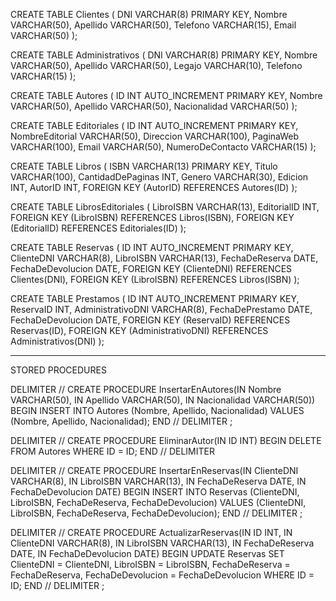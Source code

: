 CREATE TABLE Clientes (
    DNI VARCHAR(8) PRIMARY KEY,
    Nombre VARCHAR(50),
    Apellido VARCHAR(50),
    Telefono VARCHAR(15),
    Email VARCHAR(50)
);

CREATE TABLE Administrativos (
    DNI VARCHAR(8) PRIMARY KEY,
    Nombre VARCHAR(50),
    Apellido VARCHAR(50),
    Legajo VARCHAR(10),
    Telefono VARCHAR(15)
);

CREATE TABLE Autores (
    ID INT AUTO_INCREMENT PRIMARY KEY,
    Nombre VARCHAR(50),
    Apellido VARCHAR(50),
    Nacionalidad VARCHAR(50)
);

CREATE TABLE Editoriales (
    ID INT AUTO_INCREMENT PRIMARY KEY,
    NombreEditorial VARCHAR(50),
    Direccion VARCHAR(100),
    PaginaWeb VARCHAR(100),
    Email VARCHAR(50),
    NumeroDeContacto VARCHAR(15)
);

CREATE TABLE Libros (
    ISBN VARCHAR(13) PRIMARY KEY,
    Titulo VARCHAR(100),
    CantidadDePaginas INT,
    Genero VARCHAR(30),
    Edicion INT,
    AutorID INT,
    FOREIGN KEY (AutorID) REFERENCES Autores(ID)
);

CREATE TABLE LibrosEditoriales (
    LibroISBN VARCHAR(13),
    EditorialID INT,
    FOREIGN KEY (LibroISBN) REFERENCES Libros(ISBN),
    FOREIGN KEY (EditorialID) REFERENCES Editoriales(ID)
);

CREATE TABLE Reservas (
    ID INT AUTO_INCREMENT PRIMARY KEY,
    ClienteDNI VARCHAR(8),
    LibroISBN VARCHAR(13),
    FechaDeReserva DATE,
    FechaDeDevolucion DATE,
    FOREIGN KEY (ClienteDNI) REFERENCES Clientes(DNI),
    FOREIGN KEY (LibroISBN) REFERENCES Libros(ISBN)
);

CREATE TABLE Prestamos (
    ID INT AUTO_INCREMENT PRIMARY KEY,
    ReservaID INT,
    AdministrativoDNI VARCHAR(8),
    FechaDePrestamo DATE,
    FechaDeDevolucion DATE,
    FOREIGN KEY (ReservaID) REFERENCES Reservas(ID),
    FOREIGN KEY (AdministrativoDNI) REFERENCES Administrativos(DNI)
);

-----

STORED PROCEDURES

DELIMITER //
CREATE PROCEDURE InsertarEnAutores(IN Nombre VARCHAR(50), IN Apellido VARCHAR(50), IN Nacionalidad VARCHAR(50))
BEGIN
    INSERT INTO Autores (Nombre, Apellido, Nacionalidad)
    VALUES (Nombre, Apellido, Nacionalidad);
END //
DELIMITER ;


DELIMITER //
CREATE PROCEDURE EliminarAutor(IN ID INT)
BEGIN
    DELETE FROM Autores WHERE ID = ID;
END //
DELIMITER 

DELIMITER //
CREATE PROCEDURE InsertarEnReservas(IN ClienteDNI VARCHAR(8), IN LibroISBN VARCHAR(13), IN FechaDeReserva DATE, IN FechaDeDevolucion DATE)
BEGIN
    INSERT INTO Reservas (ClienteDNI, LibroISBN, FechaDeReserva, FechaDeDevolucion)
    VALUES (ClienteDNI, LibroISBN, FechaDeReserva, FechaDeDevolucion);
END //
DELIMITER ;

DELIMITER //
CREATE PROCEDURE ActualizarReservas(IN ID INT, IN ClienteDNI VARCHAR(8), IN LibroISBN VARCHAR(13), IN FechaDeReserva DATE, IN FechaDeDevolucion DATE)
BEGIN
    UPDATE Reservas 
    SET ClienteDNI = ClienteDNI, LibroISBN = LibroISBN, FechaDeReserva = FechaDeReserva, FechaDeDevolucion = FechaDeDevolucion
    WHERE ID = ID;
END //
DELIMITER ;
